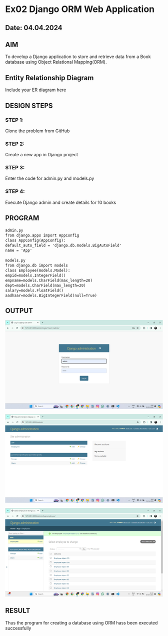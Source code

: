 # Ex02 Django ORM Web Application

## Date: 04.04.2024

## AIM
To develop a Django application to store and retrieve data from a Book database using Object Relational Mapping(ORM).

## Entity Relationship Diagram

Include your ER diagram here

## DESIGN STEPS

### STEP 1:
Clone the problem from GitHub

### STEP 2:
Create a new app in Django project

### STEP 3:
Enter the code for admin.py and models.py

### STEP 4:
Execute Django admin and create details for 10 books

## PROGRAM
```
admin.py
from django.apps import AppConfig
class AppConfig(AppConfig):
default_auto_field = 'django.db.models.BigAutoField'
name = 'App'

models.py
from django.db import models
class Employee(models.Model):
empid=models.IntegerField()
empname=models.CharField(max_length=20)
dept=models.CharField(max_length=20)
salary=models.FloatField()
aadhaar=models.BigIntegerField(null=True)

```


## OUTPUT
![alt text](<Screenshot 2024-04-04 084230.png>)

![alt text](<Screenshot 2024-04-04 084243.png>)

![alt text](<Screenshot 2024-04-04 214243.png>)
## RESULT
Thus the program for creating a database using ORM hass been executed successfully
